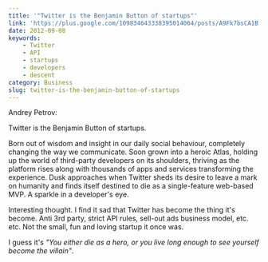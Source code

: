 ```yaml
---
title: '"Twitter is the Benjamin Button of startups"'
link: 'https://plus.google.com/109834643338395014064/posts/A9Fk7bsCA1B'
date: 2012-09-08
keywords:
    - Twitter
    - API
    - startups
    - developers
    - descent
category: Business
slug: twitter-is-the-benjamin-button-of-startups
---
```


Andrey Petrov:

>

> 
 Twitter is the Benjamin Button of startups.

> 
 Born out of wisdom and insight in our daily social behaviour, completely changing the way we communicate. Soon grown into a heroic Atlas, holding up the world of third-party developers on its shoulders, thriving as the platform rises along with thousands of apps and services transforming the experience. Dusk approaches when Twitter sheds its desire to leave a mark on humanity and finds itself destined to die as a single-feature web-based MVP. A sparkle in a developer's eye.

Interesting thought. I find it sad that Twitter has become the thing it's become. Anti 3rd party, strict API rules, sell-out ads business model, etc. etc. Not the small, fun and loving startup it once was. 
 
 I guess it's _"You either die as a hero, or you live long enough to see yourself become the villain"_.
